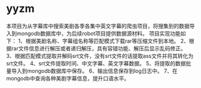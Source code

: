 # yyzm
本项目为从字幕库中搜索美剧各季各集中英文字幕的爬虫项目，将搜集到的数据导入到mongodb数据库中，为后续robot项目提供数据源材料。 
项目实现功能如下： 
1、根据美剧名称、字幕组名称等匹配模式下载rar等压缩文件到本地。 
2、根据rar文件信息进行解压或者递归解压，具有容错功能、解压后显示乱码修正。 
3、根据匹配模式提取并解码srt文件，没有srt文件的话提取ass文件并将其转化为srt文件。 
4、srt文件提取时间、中文字幕、英文字幕数据。 5、将提取的数据批量导入到mongodb数据库中保存。 
6、输出信息保存到log日志中。 
7、在mongodb中查询各种美剧字幕信息，提升口语水平。 
